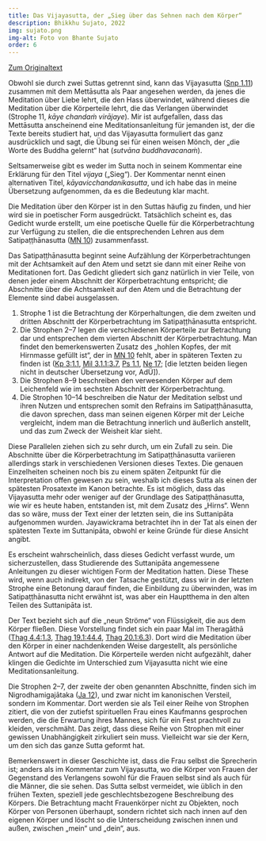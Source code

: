 ```yaml
---
title: Das Vijayasutta, der „Sieg über das Sehnen nach dem Körper“
description: Bhikkhu Sujato, 2022
img: sujato.png
img-alt: Foto von Bhante Sujato
order: 6
---
```


[Zum Originaltext](https://discourse.suttacentral.net/t/snp-1-11-vijayasutta-victory-over-desire-for-the-body/26835)

Obwohl sie durch zwei Suttas getrennt sind, kann das Vijayasutta ([Snp 1.11](#/sutta/snp1.11/de/sabbamitta)) zusammen mit dem Mettāsutta als Paar angesehen werden, da jenes die Meditation über Liebe lehrt, die den Hass überwindet, während dieses die Meditation über die Körperteile lehrt, die das Verlangen überwindet (Strophe 11, *kāye chandaṁ virājaye*). Mir ist aufgefallen, dass das Mettāsutta anscheinend eine Meditationsanleitung für jemanden ist, der die Texte bereits studiert hat, und das Vijayasutta formuliert das ganz ausdrücklich und sagt, die Übung sei für einen weisen Mönch, der „die Worte des Buddha gelernt“ hat (*sutvāna buddhavacanaṁ*).

Seltsamerweise gibt es weder im Sutta noch in seinem Kommentar eine Erklärung für den Titel *vijaya* („Sieg“). Der Kommentar nennt einen alternativen Titel, *kāyavicchandanikasutta*, und ich habe das in meine Übersetzung aufgenommen, da es die Bedeutung klar macht.

Die Meditation über den Körper ist in den Suttas häufig zu finden, und hier wird sie in poetischer Form ausgedrückt. Tatsächlich scheint es, das Gedicht wurde erstellt, um eine poetische Quelle für die Körperbetrachtung zur Verfügung zu stellen, die die entsprechenden Lehren aus dem Satipaṭṭhānasutta ([MN 10](#/sutta/mn10/de/sabbamitta)) zusammenfasst.

Das Satipaṭṭhānasutta beginnt seine Aufzählung der Körperbetrachtungen mit der Achtsamkeit auf den Atem und setzt sie dann mit einer Reihe von Meditationen fort. Das Gedicht gliedert sich ganz natürlich in vier Teile, von denen jeder einem Abschnitt der Körperbetrachtung entspricht; die Abschnitte über die Achtsamkeit auf den Atem und die Betrachtung der Elemente sind dabei ausgelassen.

1. Strophe 1 ist die Betrachtung der Körperhaltungen, die dem zweiten und dritten Abschnitt der Körperbetrachtung im Satipaṭṭhānasutta entspricht.
1. Die Strophen 2–7 legen die verschiedenen Körperteile zur Betrachtung dar und entsprechen dem vierten Abschnitt der Körperbetrachtung. Man findet den bemerkenswerten Zusatz des „hohlen Kopfes, der mit Hirnmasse gefüllt ist“, der in [MN 10](#/sutta/mn10/de/sabbamitta) fehlt, aber in späteren Texten zu finden ist ([Kp 3:1.1](#/sutta/kp3/de/sabbamitta), [Mil 3.1.1:3.7](#/sutta/mil3.1.1:3.7/de/sabbamitta), [Ps 1.1](https://suttacentral.net/ps1.1?view=normal&lang=de), [Ne 17](https://suttacentral.net/ne17?view=normal&lang=de); [die letzten beiden liegen nicht in deutscher Übersetzung vor, AdÜ]).
1. Die Strophen 8–9 beschreiben den verwesenden Körper auf dem Leichenfeld wie im sechsten Abschnitt der Körperbetrachtung.
1. Die Strophen 10–14 beschreiben die Natur der Meditation selbst und ihren Nutzen und entsprechen somit den Refrains im Satipaṭṭhānasutta, die davon sprechen, dass man seinen eigenen Körper mit der Leiche vergleicht, indem man die Betrachtung innerlich und äußerlich anstellt, und das zum Zweck der Weisheit klar sieht.

Diese Parallelen ziehen sich zu sehr durch, um ein Zufall zu sein. Die Abschnitte über die Körperbetrachtung im Satipaṭṭhānasutta variieren allerdings stark in verschiedenen Versionen dieses Textes. Die genauen Einzelheiten scheinen noch bis zu einem späten Zeitpunkt für die Interpretation offen gewesen zu sein, weshalb ich dieses Sutta als einen der spätesten Prosatexte im Kanon betrachte. Es ist möglich, dass das Vijayasutta mehr oder weniger auf der Grundlage des Satipaṭṭhānasutta, wie wir es heute haben, entstanden ist, mit dem Zusatz des „Hirns“. Wenn das so wäre, muss der Text einer der letzten sein, die ins Suttanipāta aufgenommen wurden. Jayawickrama betrachtet ihn in der Tat als einen der spätesten Texte im Suttanipāta, obwohl er keine Gründe für diese Ansicht angibt.

Es erscheint wahrscheinlich, dass dieses Gedicht verfasst wurde, um sicherzustellen, dass Studierende des Suttanipāta angemessene Anleitungen zu dieser wichtigen Form der Meditation hatten. Diese These wird, wenn auch indirekt, von der Tatsache gestützt, dass wir in der letzten Strophe eine Betonung darauf finden, die Einbildung zu überwinden, was im Satipaṭṭhānasutta nicht erwähnt ist, was aber ein Hauptthema in den alten Teilen des Suttanipāta ist.

Der Text bezieht sich auf die „neun Ströme“ von Flüssigkeit, die aus dem Körper fließen. Diese Vorstellung findet sich ein paar Mal im Theragāthā ([Thag 4.4:1.3](#/sutta/thag4.4:1.3/de/sabbamitta), [Thag 19.1:44.4](#/sutta/thag19.1:44.4/de/sabbamitta), [Thag 20.1:6.3](#/sutta/thag20.1:6.3/de/sabbamitta)). Dort wird die Meditation über den Körper in einer nachdenkenden Weise dargestellt, als persönliche Antwort auf die Meditation. Die Körperteile werden nicht aufgezählt, daher klingen die Gedichte im Unterschied zum Vijayasutta nicht wie eine Meditationsanleitung.

Die Strophen 2–7, der zweite der oben genannten Abschnitte, finden sich im Nigrodhamigajātaka ([Ja 12](https://suttacentral.net/ja12/de/dutoit?lang=de&reference=main&highlight=true)), und zwar nicht im kanonischen Versteil, sondern im Kommentar. Dort werden sie als Teil einer Reihe von Strophen zitiert, die von der zutiefst spirituellen Frau eines Kaufmanns gesprochen werden, die die Erwartung ihres Mannes, sich für ein Fest prachtvoll zu kleiden, verschmäht. Das zeigt, dass diese Reihe von Strophen mit einer gewissen Unabhängigkeit zirkuliert sein muss. Vielleicht war sie der Kern, um den sich das ganze Sutta geformt hat.

Bemerkenswert in dieser Geschichte ist, dass die Frau selbst die Sprecherin ist; anders als im Kommentar zum Vijayasutta, wo die Körper von Frauen der Gegenstand des Verlangens sowohl für die Frauen selbst sind als auch für die Männer, die sie sehen. Das Sutta selbst vermeidet, wie üblich in den frühen Texten, speziell jede geschlechtsbezogene Beschreibung des Körpers. Die Betrachtung macht Frauenkörper nicht zu Objekten, noch Körper von Personen überhaupt, sondern richtet sich nach innen auf den eigenen Körper und löscht so die Unterscheidung zwischen innen und außen, zwischen „mein“ und „dein“, aus.

